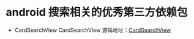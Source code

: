 # android 搜索相关的优秀第三方依赖包

* CardSearchView CardSearchView
源码地址：[CardSearchView](https://github.com/limuyang2/CardSearchView)

